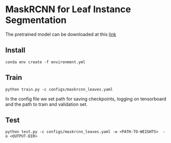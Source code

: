 # MaskRCNN for Leaf Instance Segmentation

The pretrained model can be downloaded at this [link](https://www.ipb.uni-bonn.de/html/projects/phenobench/rcnn/leaf_instance_segmentation/last.pt)

## Install
`conda env create -f environment.yml`

## Train
`python train.py -c configs/maskrcnn_leaves.yaml`

In the config file we set path for saving checkpoints, logging on tensorboard and the path to train and validation set. 

## Test
`python test.py -c configs/maskrcnn_leaves.yaml -w <PATH-TO-WEIGHTS>  -o <OUTPUT-DIR>`